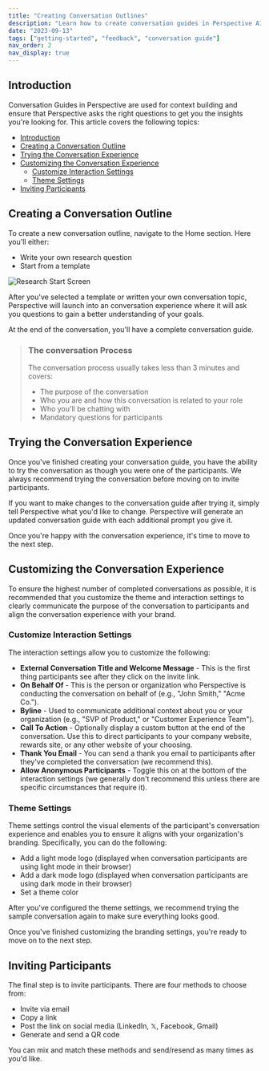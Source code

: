 ```yaml
---
title: "Creating Conversation Outlines"
description: "Learn how to create conversation guides in Perspective AI"
date: "2023-09-13"
tags: ["getting-started", "feedback", "conversation guide"]
nav_order: 2
nav_display: true
---
```


## Introduction

Conversation Guides in Perspective are used for context building and ensure that Perspective asks the right questions to get you the insights you're looking for. This article covers the following topics:

- [Introduction](#introduction)
- [Creating a Conversation Outline](#creating-a-conversation-outline)
- [Trying the Conversation Experience](#trying-the-conversation-experience)
- [Customizing the Conversation Experience](#customizing-the-conversation-experience)
  - [Customize Interaction Settings](#customize-interaction-settings)
  - [Theme Settings](#theme-settings)
- [Inviting Participants](#inviting-participants)

## Creating a Conversation Outline

To create a new conversation outline, navigate to the Home section. Here you'll either:

- Write your own research question
- Start from a template

![Research Start Screen](/images/conversation-start-screen.png)

After you've selected a template or written your own conversation topic, Perspective will launch into an conversation experience where it will ask you questions to gain a better understanding of your goals.

At the end of the conversation, you'll have a complete conversation guide.

> ### The conversation Process
>
> The conversation process usually takes less than 3 minutes and covers:
>
> - The purpose of the conversation
> - Who you are and how this conversation is related to your role
> - Who you'll be chatting with
> - Mandatory questions for participants

## Trying the Conversation Experience

Once you've finished creating your conversation guide, you have the ability to try the conversation as though you were one of the  participants. We always recommend trying the conversation before moving on to invite participants.

If you want to make changes to the conversation guide after trying it, simply tell Perspective what you'd like to change. Perspective will generate an updated conversation guide with each additional prompt you give it.

Once you're happy with the conversation experience, it's time to move to the next step.

## Customizing the Conversation Experience

To ensure the highest number of completed conversations as possible, it is recommended that you customize the theme and interaction settings to clearly communicate the purpose of the conversation to participants and align the conversation experience with your brand.

### Customize Interaction Settings
The interaction settings allow you to customize the following:

- **External Conversation Title and Welcome Message** - This is the first thing participants see after they click on the invite link.
- **On Behalf Of** - This is the person or organization who Perspective is conducting the conversation on behalf of (e.g., "John Smith," "Acme Co.").
- **Byline** - Used to communicate additional context about you or your organization (e.g., "SVP of Product," or "Customer Experience Team").
- **Call To Action** - Optionally display a custom button at the end of the conversation. Use this to direct participants to your company website, rewards site, or any other website of your choosing.
- **Thank You Email** - You can send a thank you email to participants after they've completed the conversation (we recommend this).
- **Allow Anonymous Participants** - Toggle this on at the bottom of the interaction settings (we generally don't recommend this unless there are specific circumstances that require it).

### Theme Settings
Theme settings control the visual elements of the participant's conversation experience and enables you to ensure it aligns with your organization's branding. Specifically, you can do the following:

- Add a light mode logo (displayed when conversation participants are using light mode in their browser)
- Add a dark mode logo (displayed when conversation participants are using dark mode in their browser)
- Set a theme color

After you've configured the theme settings, we recommend trying the sample conversation again to make sure everything looks good.

Once you've finished customizing the branding settings, you're ready to move on to the next step.

## Inviting Participants

The final step is to invite participants. There are four methods to choose from:

- Invite via email
- Copy a link
- Post the link on social media (LinkedIn, 𝕏, Facebook, Gmail)
- Generate and send a QR code

You can mix and match these methods and send/resend as many times as you'd like.
